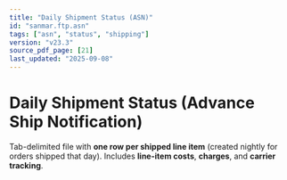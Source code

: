 ```yaml
---
title: "Daily Shipment Status (ASN)"
id: "sanmar.ftp.asn"
tags: ["asn", "status", "shipping"]
version: "v23.3"
source_pdf_page: [21]
last_updated: "2025-09-08"
---
```


# Daily Shipment Status (Advance Ship Notification)

Tab-delimited file with **one row per shipped line item** (created nightly for orders shipped that day). Includes **line-item costs**, **charges**, and **carrier tracking**.

